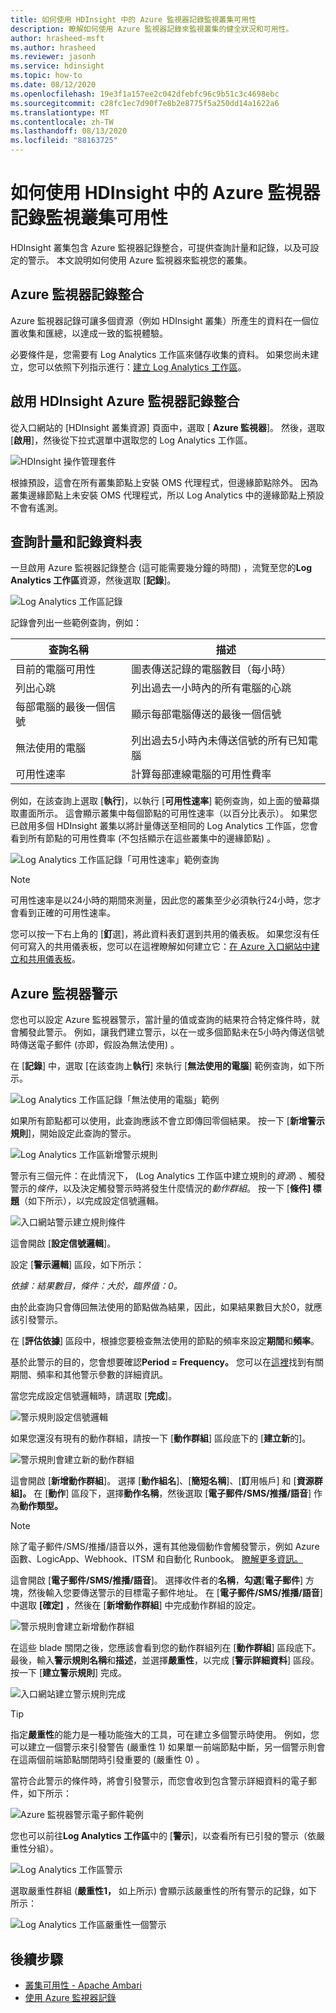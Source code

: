 ```yaml
---
title: 如何使用 HDInsight 中的 Azure 監視器記錄監視叢集可用性
description: 瞭解如何使用 Azure 監視器記錄來監視叢集的健全狀況和可用性。
author: hrasheed-msft
ms.author: hrasheed
ms.reviewer: jasonh
ms.service: hdinsight
ms.topic: how-to
ms.date: 08/12/2020
ms.openlocfilehash: 19e3f1a157ee2c042dfebfc96c9b51c3c4698ebc
ms.sourcegitcommit: c28fc1ec7d90f7e8b2e8775f5a250dd14a1622a6
ms.translationtype: MT
ms.contentlocale: zh-TW
ms.lasthandoff: 08/13/2020
ms.locfileid: "88163725"
---
```

# <a name="how-to-monitor-cluster-availability-with-azure-monitor-logs-in-hdinsight"></a>如何使用 HDInsight 中的 Azure 監視器記錄監視叢集可用性

HDInsight 叢集包含 Azure 監視器記錄整合，可提供查詢計量和記錄，以及可設定的警示。 本文說明如何使用 Azure 監視器來監視您的叢集。

## <a name="azure-monitor-logs-integration"></a>Azure 監視器記錄整合

Azure 監視器記錄可讓多個資源（例如 HDInsight 叢集）所產生的資料在一個位置收集和匯總，以達成一致的監視體驗。

必要條件是，您需要有 Log Analytics 工作區來儲存收集的資料。 如果您尚未建立，您可以依照下列指示進行：[建立 Log Analytics 工作區](https://docs.microsoft.com/azure/azure-monitor/learn/quick-create-workspace)。

## <a name="enable-hdinsight-azure-monitor-logs-integration"></a>啟用 HDInsight Azure 監視器記錄整合

從入口網站的 [HDInsight 叢集資源] 頁面中，選取 [ **Azure 監視器**]。 然後，選取 [**啟用**]，然後從下拉式選單中選取您的 Log Analytics 工作區。

![HDInsight 操作管理套件](media/cluster-availability-monitor-logs/azure-portal-monitoring.png)

根據預設，這會在所有叢集節點上安裝 OMS 代理程式，但邊緣節點除外。 因為叢集邊緣節點上未安裝 OMS 代理程式，所以 Log Analytics 中的邊緣節點上預設不會有遙測。

## <a name="query-metrics-and-logs-tables"></a>查詢計量和記錄資料表

一旦啟用 Azure 監視器記錄整合 (這可能需要幾分鐘的時間) ，流覽至您的**Log Analytics 工作區**資源，然後選取 [**記錄**]。

![Log Analytics 工作區記錄](media/cluster-availability-monitor-logs/hdinsight-portal-logs.png)

記錄會列出一些範例查詢，例如：

| 查詢名稱                      | 描述                                                               |
|---------------------------------|---------------------------------------------------------------------------|
| 目前的電腦可用性    | 圖表傳送記錄的電腦數目（每小時）                     |
| 列出心跳                 | 列出過去一小時內的所有電腦的心跳                           |
| 每部電腦的最後一個信號 | 顯示每部電腦傳送的最後一個信號                             |
| 無法使用的電腦           | 列出過去5小時內未傳送信號的所有已知電腦 |
| 可用性速率               | 計算每部連線電腦的可用性費率                |

例如，在該查詢上選取 [**執行**]，以執行 [**可用性速率**] 範例查詢，如上面的螢幕擷取畫面所示。 這會顯示叢集中每個節點的可用性速率（以百分比表示）。 如果您已啟用多個 HDInsight 叢集以將計量傳送至相同的 Log Analytics 工作區，您會看到所有節點的可用性費率 (不包括顯示在這些叢集中的邊緣節點) 。

![Log Analytics 工作區記錄「可用性速率」範例查詢](media/cluster-availability-monitor-logs/portal-availability-rate.png)

> [!NOTE]  
> 可用性速率是以24小時的期間來測量，因此您的叢集至少必須執行24小時，您才會看到正確的可用性速率。

您可以按一下右上角的 [**釘**選]，將此資料表釘選到共用的儀表板。 如果您沒有任何可寫入的共用儀表板，您可以在這裡瞭解如何建立它：[在 Azure 入口網站中建立和共用儀表板](https://docs.microsoft.com/azure/azure-portal/azure-portal-dashboards#publish-and-share-a-dashboard)。

## <a name="azure-monitor-alerts"></a>Azure 監視器警示

您也可以設定 Azure 監視器警示，當計量的值或查詢的結果符合特定條件時，就會觸發此警示。 例如，讓我們建立警示，以在一或多個節點未在5小時內傳送信號時傳送電子郵件 (亦即，假設為無法使用) 。

在 [**記錄**] 中，選取 [在該查詢上**執行**] 來執行 [**無法使用的電腦**] 範例查詢，如下所示。

![Log Analytics 工作區記錄「無法使用的電腦」範例](media/cluster-availability-monitor-logs/portal-unavailable-computers.png)

如果所有節點都可以使用，此查詢應該不會立即傳回零個結果。 按一下 [**新增警示規則**]，開始設定此查詢的警示。

![Log Analytics 工作區新增警示規則](media/cluster-availability-monitor-logs/portal-logs-new-alert-rule.png)

警示有三個元件：在此情況下， (Log Analytics 工作區中建立規則的*資源*) 、觸發警示的*條件*，以及決定觸發警示時將發生什麼情況的*動作群組*。
按一下 [**條件] 標題**（如下所示），以完成設定信號邏輯。

![入口網站警示建立規則條件](media/cluster-availability-monitor-logs/portal-condition-title.png)

這會開啟 [**設定信號邏輯**]。

設定 [**警示邏輯**] 區段，如下所示：

*依據：結果數目，條件：大於，臨界值：0。*

由於此查詢只會傳回無法使用的節點做為結果，因此，如果結果數目大於0，就應該引發警示。

在 [**評估依據**] 區段中，根據您要檢查無法使用的節點的頻率來設定**期間**和**頻率**。

基於此警示的目的，您會想要確認**Period = Frequency。** 您可以在[這裡](https://docs.microsoft.com/azure/azure-monitor/platform/alerts-unified-log#log-search-alert-rule---definition-and-types)找到有關期間、頻率和其他警示參數的詳細資訊。

當您完成設定信號邏輯時，請選取 [**完成**]。

![警示規則設定信號邏輯](media/cluster-availability-monitor-logs/portal-configure-signal-logic.png)

如果您還沒有現有的動作群組，請按一下 [**動作群組**] 區段底下的 [**建立新**的]。

![警示規則會建立新的動作群組](media/cluster-availability-monitor-logs/portal-create-new-action-group.png)

這會開啟 [**新增動作群組**]。 選擇 [**動作組名**]、[**簡短名稱**]、[**訂**用帳戶] 和 [**資源群組]。** 在 [**動作**] 區段下，選擇**動作名稱**，然後選取 [**電子郵件/SMS/推播/語音**] 作為**動作類型。**

> [!NOTE]
> 除了電子郵件/SMS/推播/語音以外，還有其他幾個動作會觸發警示，例如 Azure 函數、LogicApp、Webhook、ITSM 和自動化 Runbook。 [瞭解更多資訊。](https://docs.microsoft.com/azure/azure-monitor/platform/action-groups#action-specific-information)

這會開啟 [**電子郵件/SMS/推播/語音**]。 選擇收件者的**名稱**，**勾選**[**電子郵件**] 方塊，然後輸入您要傳送警示的目標電子郵件地址。 在 [**電子郵件/SMS/推播/語音**] 中選取 **[確定]** ，然後在 [**新增動作群組**] 中完成動作群組的設定。

![警示規則會建立新增動作群組](media/cluster-availability-monitor-logs/portal-add-action-group.png)

在這些 blade 關閉之後，您應該會看到您的動作群組列在 [**動作群組**] 區段底下。 最後，輸入**警示規則名稱**和**描述**，並選擇**嚴重性**，以完成 [**警示詳細資料**] 區段。 按一下 [**建立警示規則**] 完成。

![入口網站建立警示規則完成](media/cluster-availability-monitor-logs/portal-create-alert-rule-finish.png)

> [!TIP]
> 指定**嚴重性**的能力是一種功能強大的工具，可在建立多個警示時使用。 例如，您可以建立一個警示來引發警告 (嚴重性 1) 如果單一前端節點中斷，另一個警示則會在這兩個前端節點關閉時引發重要的 (嚴重性 0) 。

當符合此警示的條件時，將會引發警示，而您會收到包含警示詳細資料的電子郵件，如下所示：

![Azure 監視器警示電子郵件範例](media/cluster-availability-monitor-logs/portal-oms-alert-email.png)

您也可以前往**Log Analytics 工作區**中的 [**警示**]，以查看所有已引發的警示（依嚴重性分組）。

![Log Analytics 工作區警示](media/cluster-availability-monitor-logs/hdi-portal-oms-alerts.png)

選取嚴重性群組 (**嚴重性1，** 如上所示) 會顯示該嚴重性的所有警示的記錄，如下所示：

![Log Analytics 工作區嚴重性一個警示](media/cluster-availability-monitor-logs/portal-oms-alerts-sev1.png)

## <a name="next-steps"></a>後續步驟

* [叢集可用性 - Apache Ambari](./hdinsight-cluster-availability.md)
* [使用 Azure 監視器記錄](hdinsight-hadoop-oms-log-analytics-tutorial.md)
